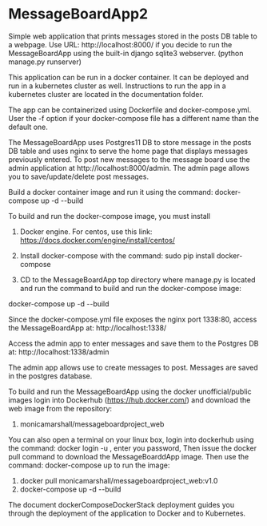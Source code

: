 # MessageBoardApp2
Simple web application that prints messages stored in the posts DB table to a webpage.
Use URL:  http://localhost:8000/ if you decide to run the MessageBoardApp using 
the built-in django sqlite3 webserver.  (python manage.py runserver)

This application can be run in a docker container. It can be deployed and run in a kubernetes cluster as well.  Instructions to run the app in a kubernetes cluster are located in the documentation folder. 

The app can be containerized using Dockerfile and docker-compose.yml.  User the -f option if your docker-compose file has a different name than the default one.

The MessageBoardApp uses Postgres11 DB to store message in the posts DB table and uses nginx to 
serve the home page that displays messages previously entered.  To post new messages to the message
board use the admin application at  http://localhost:8000/admin.  The admin page allows you to
save/update/delete post messages.  

Build a docker container image and run it using the command:
docker-compose up -d --build

To build and run the docker-compose image, you must install 

1. Docker engine.  For centos, use this link:  https://docs.docker.com/engine/install/centos/

2. Install docker-compose with the command: sudo pip install docker-compose

3. CD to the MessageBoardApp top directory where manage.py is located and run the command to 
build and run the docker-compose image: 

docker-compose up -d --build 

Since the docker-compose.yml file exposes the nginx port 1338:80, access the MessageBoardApp at:
http://localhost:1338/

Access the admin app to enter messages and save them to the Postgres DB at:
http://localhost:1338/admin

The admin app allows use to create messages to post.  Messages are saved in the postgres database.

To build and run the MessageBoardApp using the docker unofficial/public images login into Dockerhub (https://hub.docker.com/) and download the web image
from the repository:

1. monicamarshall/messageboardproject_web

You can also open a terminal on your linux box, login into dockerhub using the command: docker login -u <username>, enter you password,
Then issue the docker pull command to download the MessageBoarddApp image.  Then use the command:  docker-compose up
to run the image:

1. docker pull monicamarshall/messageboardproject_web:v1.0
2. docker-compose up -d --build

The document dockerComposeDockerStack deployment guides you through the deployment of the application to Docker and to Kubernetes.
